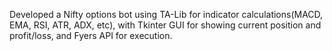 Developed a Nifty options bot using TA-Lib for indicator
calculations(MACD, EMA, RSI, ATR, ADX, etc), with Tkinter GUI for
showing current position and profit/loss, and Fyers API for execution.
